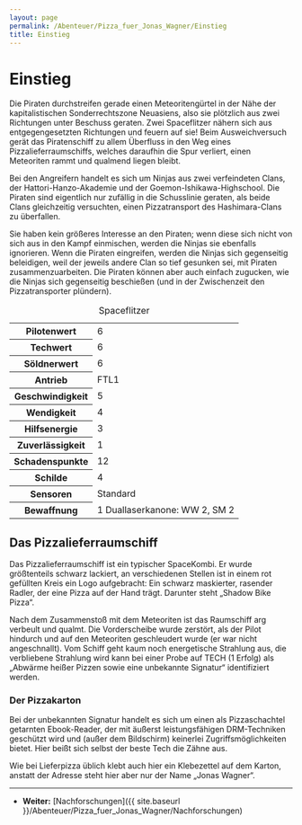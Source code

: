 ```yaml
---
layout: page
permalink: /Abenteuer/Pizza_fuer_Jonas_Wagner/Einstieg
title: Einstieg
---
```


# Einstieg

Die Piraten durchstreifen gerade einen Meteoritengürtel in der Nähe der kapitalistischen Sonderrechtszone Neuasiens, also sie plötzlich aus zwei Richtungen unter Beschuss geraten. Zwei Spaceflitzer nähern sich aus entgegengesetzten Richtungen und feuern auf sie! Beim Ausweichversuch gerät das Piratenschiff zu allem Überfluss in den Weg eines Pizzalieferraumschiffs, welches daraufhin die Spur verliert, einen Meteoriten rammt und qualmend liegen bleibt.

Bei den Angreifern handelt es sich um Ninjas aus zwei verfeindeten Clans, der Hattori-Hanzo-Akademie und der Goemon-Ishikawa-Highschool. Die Piraten sind eigentlich nur zufällig in die Schusslinie geraten, als beide Clans gleichzeitig versuchten, einen Pizzatransport des Hashimara-Clans zu überfallen.

Sie haben kein größeres Interesse an den Piraten; wenn diese sich nicht von sich aus in den Kampf einmischen, werden die Ninjas sie ebenfalls ignorieren. Wenn die Piraten eingreifen, werden die Ninjas sich gegenseitig beleidigen, weil der jeweils andere Clan so tief gesunken sei, mit Piraten zusammenzuarbeiten. Die Piraten können aber auch einfach zugucken, wie die Ninjas sich gegenseitig beschießen (und in der Zwischenzeit den Pizzatransporter plündern).

<table>
<caption>Spaceflitzer</caption>
<thead>
</thead>
<tbody>
<tr><th>Pilotenwert</th><td>6</td></tr>
<tr><th>Techwert</th><td>6</td></tr>
<tr><th>Söldnerwert</th><td>6</td></tr>
<tr><th>Antrieb</th><td>FTL1</td></tr>
<tr><th>Geschwindigkeit</th><td>5</td></tr>
<tr><th>Wendigkeit</th><td>4</td></tr>
<tr><th>Hilfsenergie</th><td>3</td></tr>
<tr><th>Zuverlässigkeit</th><td>1</td></tr>
<tr><th>Schadenspunkte</th><td>12</td></tr>
<tr><th>Schilde</th><td>4</td></tr>
<tr><th>Sensoren</th><td>Standard</td></tr>
<tr><th>Bewaffnung</th><td>1 Duallaserkanone: WW 2, SM 2</td></tr>
</tbody>
</table>

## Das Pizzalieferraumschiff

Das Pizzalieferraumschiff ist ein typischer SpaceKombi. Er wurde größtenteils schwarz lackiert, an verschiedenen Stellen ist in einem rot gefüllten Kreis ein Logo aufgebracht: Ein schwarz maskierter, rasender Radler, der eine Pizza auf der Hand trägt. Darunter steht „Shadow Bike Pizza“.

Nach dem Zusammenstoß mit dem Meteoriten ist das Raumschiff arg verbeult und qualmt. Die Vorderscheibe wurde zerstört, als der Pilot hindurch und auf den Meteoriten geschleudert wurde (er war nicht angeschnallt). Vom Schiff geht kaum noch energetische Strahlung aus, die verbliebene Strahlung wird kann bei einer Probe auf TECH (1 Erfolg) als „Abwärme heißer Pizzen sowie eine unbekannte Signatur“ identifiziert werden.

### Der Pizzakarton

Bei der unbekannten Signatur handelt es sich um einen als Pizzaschachtel getarnten Ebook-Reader, der mit äußerst leistungsfähigen DRM-Techniken geschützt wird und (außer dem Bildschirm) keinerlei Zugriffsmöglichkeiten bietet. Hier beißt sich selbst der beste Tech die Zähne aus.

Wie bei Lieferpizza üblich klebt auch hier ein Klebezettel auf dem Karton, anstatt der Adresse steht hier aber nur der Name „Jonas Wagner“.

***

- **Weiter:** [Nachforschungen]({{ site.baseurl }}/Abenteuer/Pizza_fuer_Jonas_Wagner/Nachforschungen)
